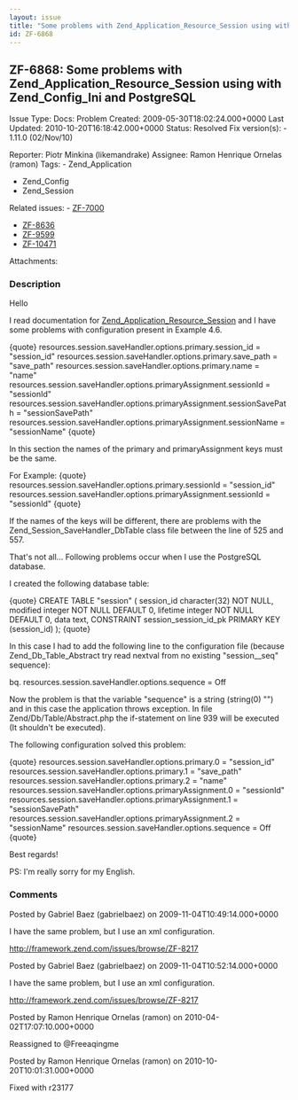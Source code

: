 ```yaml
---
layout: issue
title: "Some problems with Zend_Application_Resource_Session using with Zend_Config_Ini and PostgreSQL"
id: ZF-6868
---
```


ZF-6868: Some problems with Zend\_Application\_Resource\_Session using with Zend\_Config\_Ini and PostgreSQL
------------------------------------------------------------------------------------------------------------

 Issue Type: Docs: Problem Created: 2009-05-30T18:02:24.000+0000 Last Updated: 2010-10-20T16:18:42.000+0000 Status: Resolved Fix version(s): - 1.11.0 (02/Nov/10)
 
 Reporter:  Piotr Minkina (likemandrake)  Assignee:  Ramon Henrique Ornelas (ramon)  Tags: - Zend\_Application
- Zend\_Config
- Zend\_Session
 
 Related issues: - [ZF-7000](/issues/browse/ZF-7000)
- [ZF-8636](/issues/browse/ZF-8636)
- [ZF-9599](/issues/browse/ZF-9599)
- [ZF-10471](/issues/browse/ZF-10471)
 
 Attachments: 
### Description

Hello

I read documentation for [Zend\_Application\_Resource\_Session](http://framework.zend.com/manual/en/zend.application.available-resources.html#zend.application.available-resources.session) and I have some problems with configuration present in Example 4.6.

{quote} resources.session.saveHandler.options.primary.session\_id = "session\_id" resources.session.saveHandler.options.primary.save\_path = "save\_path" resources.session.saveHandler.options.primary.name = "name" resources.session.saveHandler.options.primaryAssignment.sessionId = "sessionId" resources.session.saveHandler.options.primaryAssignment.sessionSavePath = "sessionSavePath" resources.session.saveHandler.options.primaryAssignment.sessionName = "sessionName" {quote}

In this section the names of the primary and primaryAssignment keys must be the same.

For Example: {quote} resources.session.saveHandler.options.primary.sessionId = "session\_id" resources.session.saveHandler.options.primaryAssignment.sessionId = "sessionId" {quote}

If the names of the keys will be different, there are problems with the Zend\_Session\_SaveHandler\_DbTable class file between the line of 525 and 557.

That's not all... Following problems occur when I use the PostgreSQL database.

I created the following database table:

{quote} CREATE TABLE "session" ( session\_id character(32) NOT NULL, modified integer NOT NULL DEFAULT 0, lifetime integer NOT NULL DEFAULT 0, data text, CONSTRAINT session\_session\_id\_pk PRIMARY KEY (session\_id) ); {quote}

In this case I had to add the following line to the configuration file (because Zend\_Db\_Table\_Abstract try read nextval from no existing "session\_\_seq" sequence):

bq. resources.session.saveHandler.options.sequence = Off

Now the problem is that the variable "sequence" is a string (string(0) "") and in this case the application throws exception. In file Zend/Db/Table/Abstract.php the if-statement on line 939 will be executed (It shouldn't be executed).

The following configuration solved this problem:

{quote} resources.session.saveHandler.options.primary.0 = "session\_id" resources.session.saveHandler.options.primary.1 = "save\_path" resources.session.saveHandler.options.primary.2 = "name" resources.session.saveHandler.options.primaryAssignment.0 = "sessionId" resources.session.saveHandler.options.primaryAssignment.1 = "sessionSavePath" resources.session.saveHandler.options.primaryAssignment.2 = "sessionName" resources.session.saveHandler.options.sequence = Off {quote}

Best regards!

PS: I'm really sorry for my English.

 

 

### Comments

Posted by Gabriel Baez (gabrielbaez) on 2009-11-04T10:49:14.000+0000

I have the same problem, but I use an xml configuration.

<http://framework.zend.com/issues/browse/ZF-8217>

 

 

Posted by Gabriel Baez (gabrielbaez) on 2009-11-04T10:52:14.000+0000

I have the same problem, but I use an xml configuration.

<http://framework.zend.com/issues/browse/ZF-8217>

 

 

Posted by Ramon Henrique Ornelas (ramon) on 2010-04-02T17:07:10.000+0000

Reassigned to @Freeaqingme

 

 

Posted by Ramon Henrique Ornelas (ramon) on 2010-10-20T10:01:31.000+0000

Fixed with r23177

 

 